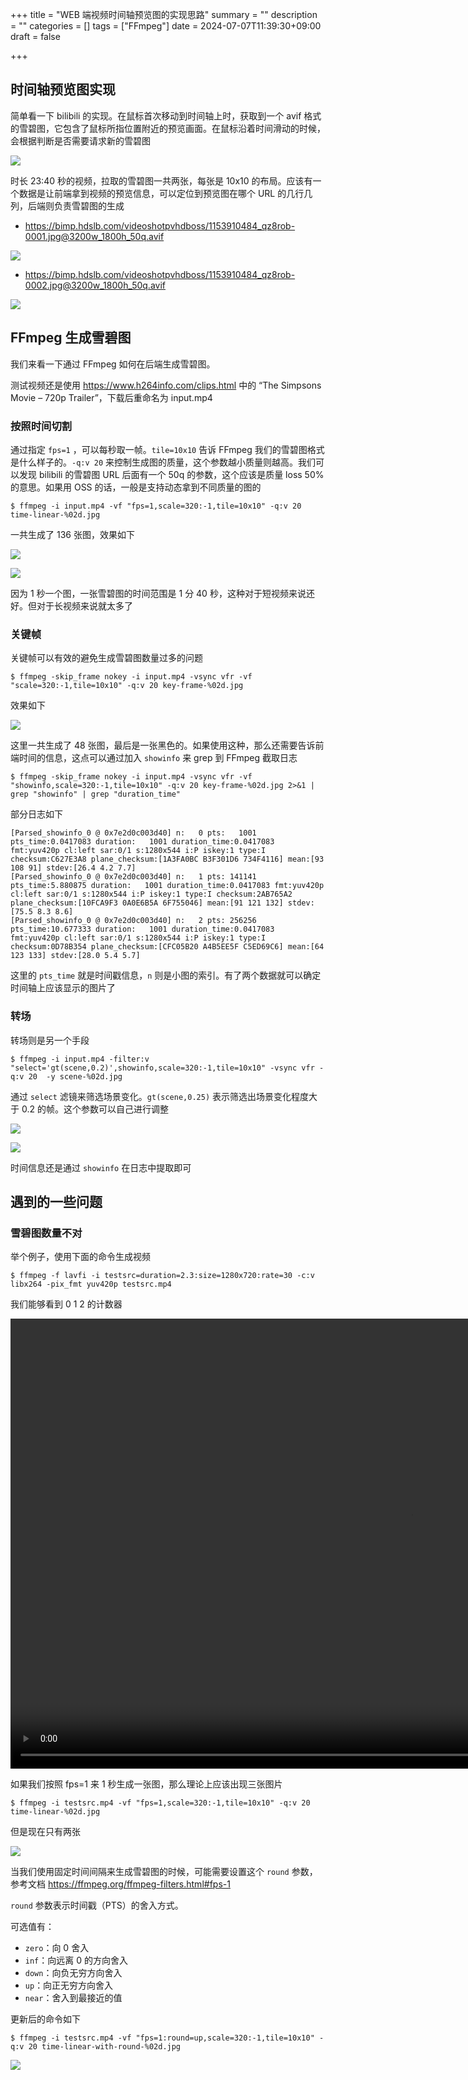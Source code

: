 +++
title = "WEB 端视频时间轴预览图的实现思路"
summary = ""
description = ""
categories = []
tags = ["FFmpeg"]
date = 2024-07-07T11:39:30+09:00
draft = false

+++



## 时间轴预览图实现

简单看一下 bilibili 的实现。在鼠标首次移动到时间轴上时，获取到一个 avif 格式的雪碧图，它包含了鼠标所指位置附近的预览画面。在鼠标沿着时间滑动的时候，会根据判断是否需要请求新的雪碧图



![](./2024-07-07_20-06.png)





时长 23:40 秒的视频，拉取的雪碧图一共两张，每张是 10x10 的布局。应该有一个数据是让前端拿到视频的预览信息，可以定位到预览图在哪个 URL 的几行几列，后端则负责雪碧图的生成



- https://bimp.hdslb.com/videoshotpvhdboss/1153910484_qz8rob-0001.jpg@3200w_1800h_50q.avif



![](./1153910484_qz8rob-0001.jpg@3200w_1800h_50q.avif)



- https://bimp.hdslb.com/videoshotpvhdboss/1153910484_qz8rob-0002.jpg@3200w_1800h_50q.avif



![](./1153910484_qz8rob-0002.jpg@3200w_1800h_50q.avif)





## FFmpeg 生成雪碧图

我们来看一下通过 FFmpeg 如何在后端生成雪碧图。

测试视频还是使用 https://www.h264info.com/clips.html 中的 “The Simpsons Movie – 720p Trailer”，下载后重命名为 input.mp4



### 按照时间切割

通过指定 `fps=1` ，可以每秒取一帧。`tile=10x10` 告诉 FFmpeg 我们的雪碧图格式是什么样子的。`-q:v 20` 来控制生成图的质量，这个参数越小质量则越高。我们可以发现 bilibili 的雪碧图 URL 后面有一个 50q 的参数，这个应该是质量 loss 50% 的意思。如果用 OSS 的话，一般是支持动态拿到不同质量的图的



```shell
$ ffmpeg -i input.mp4 -vf "fps=1,scale=320:-1,tile=10x10" -q:v 20 time-linear-%02d.jpg
```



一共生成了 136 张图，效果如下

![](./time-linear-01.jpg)



![](./time-linear-02.jpg)



因为 1 秒一个图，一张雪碧图的时间范围是 1 分 40 秒，这种对于短视频来说还好。但对于长视频来说就太多了



### 关键帧

关键帧可以有效的避免生成雪碧图数量过多的问题

```shell
$ ffmpeg -skip_frame nokey -i input.mp4 -vsync vfr -vf "scale=320:-1,tile=10x10" -q:v 20 key-frame-%02d.jpg
```



效果如下



![](./key-frame-01.jpg)



这里一共生成了 48 张图，最后是一张黑色的。如果使用这种，那么还需要告诉前端时间的信息，这点可以通过加入 `showinfo` 来 grep 到 FFmpeg 截取日志



```shell
$ ffmpeg -skip_frame nokey -i input.mp4 -vsync vfr -vf "showinfo,scale=320:-1,tile=10x10" -q:v 20 key-frame-%02d.jpg 2>&1 | grep "showinfo" | grep "duration_time"
```



部分日志如下

```
[Parsed_showinfo_0 @ 0x7e2d0c003d40] n:   0 pts:   1001 pts_time:0.0417083 duration:   1001 duration_time:0.0417083 fmt:yuv420p cl:left sar:0/1 s:1280x544 i:P iskey:1 type:I checksum:C627E3A8 plane_checksum:[1A3FA0BC B3F301D6 734F4116] mean:[93 108 91] stdev:[26.4 4.2 7.7]
[Parsed_showinfo_0 @ 0x7e2d0c003d40] n:   1 pts: 141141 pts_time:5.880875 duration:   1001 duration_time:0.0417083 fmt:yuv420p cl:left sar:0/1 s:1280x544 i:P iskey:1 type:I checksum:2AB765A2 plane_checksum:[10FCA9F3 0A0E6B5A 6F755046] mean:[91 121 132] stdev:[75.5 8.3 8.6]
[Parsed_showinfo_0 @ 0x7e2d0c003d40] n:   2 pts: 256256 pts_time:10.677333 duration:   1001 duration_time:0.0417083 fmt:yuv420p cl:left sar:0/1 s:1280x544 i:P iskey:1 type:I checksum:0D78B354 plane_checksum:[CFC05B20 A4B5EE5F C5ED69C6] mean:[64 123 133] stdev:[28.0 5.4 5.7]

```



这里的 `pts_time` 就是时间戳信息，`n` 则是小图的索引。有了两个数据就可以确定时间轴上应该显示的图片了



### 转场



转场则是另一个手段



```shell
$ ffmpeg -i input.mp4 -filter:v "select='gt(scene,0.2)',showinfo,scale=320:-1,tile=10x10" -vsync vfr -q:v 20  -y scene-%02d.jpg
```



通过 `select` 滤镜来筛选场景变化。`gt(scene,0.25)` 表示筛选出场景变化程度大于 0.2 的帧。这个参数可以自己进行调整



![](./scene-01.jpg)





![](./scene-02.jpg)



时间信息还是通过 `showinfo` 在日志中提取即可



## 遇到的一些问题



###  雪碧图数量不对

举个例子，使用下面的命令生成视频

```shell
$ ffmpeg -f lavfi -i testsrc=duration=2.3:size=1280x720:rate=30 -c:v libx264 -pix_fmt yuv420p testsrc.mp4
```



我们能够看到 0 1 2 的计数器

<video src="./round-test/testsrc.mp4" controls="controls" width="1280" height="720"></video>



如果我们按照 fps=1 来 1 秒生成一张图，那么理论上应该出现三张图片

```shell
$ ffmpeg -i testsrc.mp4 -vf "fps=1,scale=320:-1,tile=10x10" -q:v 20 time-linear-%02d.jpg
```



但是现在只有两张

![](./round-test/time-linear-01.jpg)





当我们使用固定时间间隔来生成雪碧图的时候，可能需要设置这个 `round` 参数，参考文档 https://ffmpeg.org/ffmpeg-filters.html#fps-1



`round` 参数表示时间戳（PTS）的舍入方式。

可选值有：

- `zero`：向 0 舍入
- `inf`：向远离 0 的方向舍入
- `down`：向负无穷方向舍入
- `up`：向正无穷方向舍入
- `near`：舍入到最接近的值



更新后的命令如下

```shell
$ ffmpeg -i testsrc.mp4 -vf "fps=1:round=up,scale=320:-1,tile=10x10" -q:v 20 time-linear-with-round-%02d.jpg
```



![](./round-test/time-linear-with-round-01.jpg)
